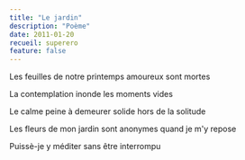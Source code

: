 ```yaml
---
title: "Le jardin"
description: "Poème"
date: 2011-01-20
recueil: superero
feature: false
---
```


Les feuilles de notre printemps amoureux
sont mortes

La contemplation inonde les moments vides

Le calme peine à demeurer solide
hors de la solitude

Les fleurs de mon jardin sont anonymes
quand je m'y repose

Puissè-je y méditer sans être interrompu
